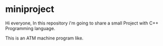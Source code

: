 # miniproject

Hi everyone, In this repository i'm going to share a small Project with C++ Programming language.

This is an ATM machine program like.
